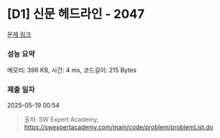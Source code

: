 # [D1] 신문 헤드라인 - 2047 

[문제 링크](https://swexpertacademy.com/main/code/problem/problemDetail.do?contestProbId=AV5QKsLaAy0DFAUq) 

### 성능 요약

메모리: 396 KB, 시간: 4 ms, 코드길이: 215 Bytes

### 제출 일자

2025-05-19 00:54



> 출처: SW Expert Academy, https://swexpertacademy.com/main/code/problem/problemList.do